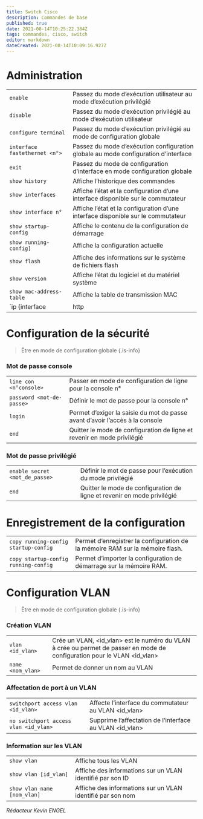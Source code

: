 ```yaml
---
title: Switch Cisco
description: Commandes de base
published: true
date: 2021-08-14T10:25:22.384Z
tags: commandes, cisco, switch
editor: markdown
dateCreated: 2021-08-14T10:09:16.927Z
---
```


# Administration

|     |     |
| --- | --- |
| `enable` | Passez du mode d’exécution utilisateur au mode d’exécution privilégié |
| `disable` | Passez du mode d’exécution privilégié au mode d’exécution utilisateur |
| `configure terminal` | Passez du mode d’exécution privilégié au mode de configuration globale |
| `interface fastethernet <n°> ` | Passez du mode d’exécution configuration globale au mode configuration d’interface |
| `exit` | Passez du mode de configuration d’interface en mode configuration globale |
| `show history` | Affiche l’historique des commandes |
| `show interfaces` | Affiche l’état et la configuration d’une interface disponible sur le commutateur |
| `show interface n°` | Affiche l’état et la configuration d’une interface disponible sur le commutateur |
| `show startup-config` | Affiche le contenu de la configuration de démarrage |
| `show running-config] ` | Affiche la configuration actuelle |
| `show flash` | Affiche des informations sur le système de fichiers flash |
| `show version` | Affiche l’état du logiciel et du matériel système |
| `show mac-address-table` | Affiche la table de transmission MAC |
| `ip {interface | http | arp}` | Affiche des informations IP. L’option d’interface dévoile l’état et la configuration de l’interface IP. L’option http affiche les données HTTP relatives au gestionnaire de périphériques exécuté sur le commutateur. L’option arp affiche la table ARP IP. |

# Configuration de la sécurité

> Être en mode de configuration globale
{.is-info}

### Mot de passe console

|     |     |
| --- | --- |
| `line con <n°console> ` | Passer en mode de configuration de ligne pour la console n° |
| `password <mot-de-passe> ` | Définir le mot de passe pour la console n° |
| `login` | Permet d’exiger la saisie du mot de passe avant d’avoir l’accès à la console |
| `end` | Quitter le mode de configuration de ligne et revenir en mode privilégié |

### Mot de passe privilégié

|     |     |
| --- | --- |
| `enable secret <mot_de_passe> ` | Définir le mot de passe pour l’exécution du mode privilégié |
| `end` | Quitter le mode de configuration de ligne et revenir en mode privilégié |

# Enregistrement de la configuration

|     |     |
| --- | --- |
| `copy running-config startup-config` | Permet d’enregistrer la configuration de la mémoire RAM sur la mémoire flash. |
| `copy startup-config running-config` | Permet d’importer la configuration de démarrage sur la mémoire RAM. |

# Configuration VLAN

> Être en mode de configuration globale
{.is-info}

### Création VLAN

|     |     |
| --- | --- |
| `vlan <id_vlan>` | Crée un VLAN, <id_vlan> est le numéro du VLAN à crée ou permet de passer en mode de configuration pour le VLAN <id_vlan> |
| `name <nom_vlan> ` | Permet de donner un nom au VLAN |

### Affectation de port à un VLAN

|     |     |
| --- | --- |
| `switchport access vlan <id_vlan>` | Affecte l’interface du commutateur au VLAN <id_vlan> |
| `no switchport access vlan <id_vlan>` | Supprime l’affectation de l’interface au VLAN <id_vlan> |

### Information sur les VLAN

|     |     |
| --- | --- |
| `show vlan` | Affiche tous les VLAN |
| `show vlan [id_vlan]` | Affiche des informations sur un VLAN identifié par son ID |
| `show vlan name [nom_vlan]` | Affiche des informations sur un VLAN identifié par son nom |

*Rédacteur Kevin ENGEL*